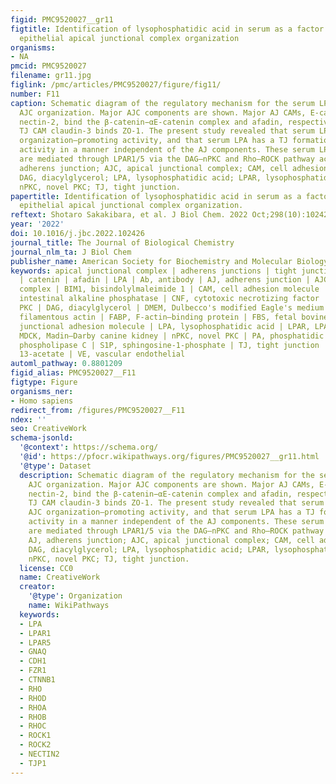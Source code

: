 ```yaml
---
figid: PMC9520027__gr11
figtitle: Identification of lysophosphatidic acid in serum as a factor that promotes
  epithelial apical junctional complex organization
organisms:
- NA
pmcid: PMC9520027
filename: gr11.jpg
figlink: /pmc/articles/PMC9520027/figure/fig11/
number: F11
caption: Schematic diagram of the regulatory mechanism for the serum LPA-promoted
  AJC organization. Major AJC components are shown. Major AJ CAMs, E-cadherin and
  nectin-2, bind the β-catenin−αE-catenin complex and afadin, respectively. Major
  TJ CAM claudin-3 binds ZO-1. The present study revealed that serum LPA has an AJC
  organization–promoting activity, and that serum LPA has a TJ formation–promoting
  activity in a manner independent of the AJ components. These serum LPA activities
  are mediated through LPAR1/5 via the DAG–nPKC and Rho–ROCK pathway activation. AJ,
  adherens junction; AJC, apical junctional complex; CAM, cell adhesion molecule;
  DAG, diacylglycerol; LPA, lysophosphatidic acid; LPAR, lysophosphatidic acid receptor;
  nPKC, novel PKC; TJ, tight junction.
papertitle: Identification of lysophosphatidic acid in serum as a factor that promotes
  epithelial apical junctional complex organization.
reftext: Shotaro Sakakibara, et al. J Biol Chem. 2022 Oct;298(10):102426.
year: '2022'
doi: 10.1016/j.jbc.2022.102426
journal_title: The Journal of Biological Chemistry
journal_nlm_ta: J Biol Chem
publisher_name: American Society for Biochemistry and Molecular Biology
keywords: apical junctional complex | adherens junctions | tight junctions | cadherin
  | catenin | afadin | LPA | Ab, antibody | AJ, adherens junction | AJC, apical junctional
  complex | BIM1, bisindolylmaleimide 1 | CAM, cell adhesion molecule | CIAP, calf
  intestinal alkaline phosphatase | CNF, cytotoxic necrotizing factor | cPKC, conventional
  PKC | DAG, diacylglycerol | DMEM, Dulbecco's modified Eagle's medium | F-actin,
  filamentous actin | FABP, F-actin–binding protein | FBS, fetal bovine serum | JAM,
  junctional adhesion molecule | LPA, lysophosphatidic acid | LPAR, LPA receptor |
  MDCK, Madin–Darby canine kidney | nPKC, novel PKC | PA, phosphatidic acid | PLC,
  phospholipase C | S1P, sphingosine-1-phosphate | TJ, tight junction | TPA, 12-O-tetradecanoylphorbol
  13-acetate | VE, vascular endothelial
automl_pathway: 0.8801209
figid_alias: PMC9520027__F11
figtype: Figure
organisms_ner:
- Homo sapiens
redirect_from: /figures/PMC9520027__F11
ndex: ''
seo: CreativeWork
schema-jsonld:
  '@context': https://schema.org/
  '@id': https://pfocr.wikipathways.org/figures/PMC9520027__gr11.html
  '@type': Dataset
  description: Schematic diagram of the regulatory mechanism for the serum LPA-promoted
    AJC organization. Major AJC components are shown. Major AJ CAMs, E-cadherin and
    nectin-2, bind the β-catenin−αE-catenin complex and afadin, respectively. Major
    TJ CAM claudin-3 binds ZO-1. The present study revealed that serum LPA has an
    AJC organization–promoting activity, and that serum LPA has a TJ formation–promoting
    activity in a manner independent of the AJ components. These serum LPA activities
    are mediated through LPAR1/5 via the DAG–nPKC and Rho–ROCK pathway activation.
    AJ, adherens junction; AJC, apical junctional complex; CAM, cell adhesion molecule;
    DAG, diacylglycerol; LPA, lysophosphatidic acid; LPAR, lysophosphatidic acid receptor;
    nPKC, novel PKC; TJ, tight junction.
  license: CC0
  name: CreativeWork
  creator:
    '@type': Organization
    name: WikiPathways
  keywords:
  - LPA
  - LPAR1
  - LPAR5
  - GNAQ
  - CDH1
  - FZR1
  - CTNNB1
  - RHO
  - RHOD
  - RHOA
  - RHOB
  - RHOC
  - ROCK1
  - ROCK2
  - NECTIN2
  - TJP1
---
```

